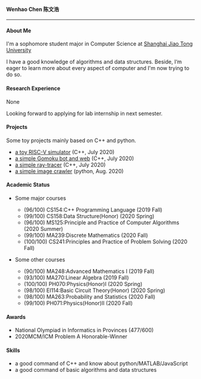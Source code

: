 #### Wenhao Chen 陈文浩

-----

#### About Me

I'm a sophomore student major in Computer Science at [Shanghai Jiao Tong University](http://www.sjtu.edu.cn/)

I have a good knowledge of algorithms and data structures. Beside, I‘m eager to learn more about every aspect of computer and I'm now trying to do so. 

#### Research Experience

None

Looking forward to applying for lab internship  in next semester.

#### Projects

Some toy projects mainly based on C++ and python.

- [a toy RISC-V simulator](https://github.com/CWHer/RISC-V_Simulator) (C++, July 2020)
- [a simple Gomoku bot and web](https://github.com/CWHer/Gomoku) (C++, July 2020)
- [a simple ray-tracer](https://github.com/CWHer/raytracer) (C++, July 2020)
- [a simple image crawler](https://github.com/CWHer/Pixiv_crawler) (python, Aug. 2020)

#### Academic Status

- Some major courses
  - (96/100) CS154:C++ Programming Language (2019 Fall)
  - (99/100) CS158:Data Structure(Honor) (2020 Spring)
  - (96/100) MS125:Principle and Practice of Computer Algorithms (2020 Summer)
  - (99/100) MA239:Discrete Mathematics (2020 Fall)
  - (100/100) CS241:Principles and Practice of Problem Solving (2020 Fall)
  
- Some other courses
  - (90/100) MA248:Advanced Mathematics Ⅰ (2019 Fall)
  - (93/100) MA270:Linear Algebra (2019 Fall)
  - (100/100) PH070:Physics(Honor)Ⅰ (2020 Spring)
  - (98/100) EI114:Basic Circuit Theory(Honor) (2020 Spring)
  - (98/100) MA263:Probability and Statistics (2020 Fall)
  - (99/100) PH071:Physics(Honor)Ⅱ (2020 Fall)

#### Awards

- National Olympiad in Informatics in Provinces (477/600)
- 2020MCM/ICM Problem A Honorable-Winner

#### Skills

- a good command of C++ and know about python/MATLAB/JavaScript
- a good command of basic algorithms and data structures